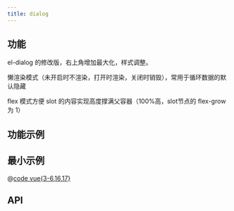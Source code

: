 ```yaml
---
title: dialog
---
```


## 功能

el-dialog 的修改版，右上角增加最大化，样式调整。

懒渲染模式（未开启时不渲染，打开时渲染，关闭时销毁），常用于循环数据的默认隐藏

flex 模式方便 slot 的内容实现高度撑满父容器（100%高，slot节点的 flex-grow 为 1）

## 功能示例

<Example />

## 最小示例

@[code vue{3-6,16,17}](@/components/dialog/docs/simple.vue)

## API

<Usage />

<script setup>
import Example from "@/components/dialog/docs/example.vue";
import Usage from "@/components/dialog/docs/usage.vue";
</script>